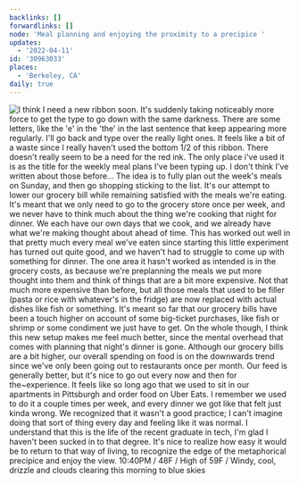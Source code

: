 ```yaml
---
backlinks: []
forwardlinks: []
node: 'Meal planning and enjoying the proximity to a precipice '
updates:
  - '2022-04-11'
id: '30963033'
places:
  - 'Berkeley, CA'
daily: true
---
```

![I think I need a new ribbon soon. It's suddenly taking noticeably more force to get the type to go down with the same darkness. There are some letters, like the 'e' in the 'the' in the last sentence that keep appearing more regularly. I'll go back and type over the really light ones. It feels like a bit of a waste since I really haven't used the bottom 1/2 of this ribbon. There doesn't really seem to be a need for the red ink. The only place i've used it is as the title for the weekly meal plans I've been typing up. I don't think I've written about those before… The idea is to fully plan out the week's meals on Sunday, and then go shopping sticking to the list. It's our attempt to lower our grocery bill while remaining satisfied with the meals we're eating. It's meant that we only need to go to the grocery store once per week, and we never have to think much about the thing we're cooking that night for dinner. We each have our own days that we cook, and we already have what we're making thought about ahead of time. This has worked out well in that pretty much every meal we've eaten since starting this little experiment has turned out quite good, and we haven't had to struggle to come up with something for dinner. The one area it hasn't worked as intended is in the grocery costs, as because we're preplanning the meals we put more thought into them and think of things that are a bit more expensive. Not that much more expensive than before, but all those meals that used to be filler (pasta or rice with whatever's in the fridge) are now replaced with actual dishes like fish or something. It's meant so far that our grocery bills have been a touch higher on account of some big-ticket purchases, like fish or shrimp or some condiment we just have to get. On the whole though, I think this new setup makes me feel much better, since the mental overhead that comes with planning that night's dinner is gone. Although our grocery bills are a bit higher, our overall spending on food is on the downwards trend since we've only been going out to restaurants once per month. Our feed is generally better, but it's nice to go out every now and then for the~experience. It feels like so long ago that we used to sit in our apartments in Pittsburgh and order food on Uber Eats. I remember we used to do it a couple times per week, and every dinner we got like that felt just kinda wrong. We recognized that it wasn't a good practice; I can't imagine doing that sort of thing every day and feeling like it was normal. I understand that this is the life of the recent graduate in tech, I'm glad I haven't been sucked in to that degree. It's nice to realize how easy it would be to return to that way of living, to recognize the edge of the metaphorical precipice and enjoy the view. 10:40PM / 48F / High of 59F / Windy, cool, drizzle and clouds clearing this morning to blue skies](images/30963033/QSReGGbDIL-daily.webp "")
